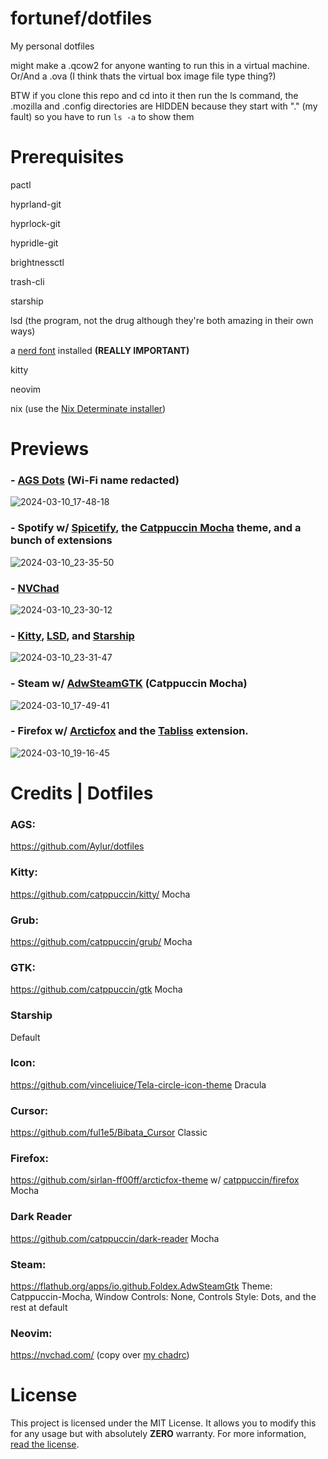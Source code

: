 # fortunef/dotfiles
My personal dotfiles

might make a .qcow2 for anyone wanting to run this in a virtual machine. Or/And a .ova (I think thats the virtual box image file type thing?)

BTW if you clone this repo and cd into it then run the ls command, the .mozilla and .config directories are HIDDEN because they start with "." (my fault) so you have to run `ls -a` to show them

# Prerequisites

pactl

hyprland-git

hyprlock-git

hypridle-git

brightnessctl

trash-cli

starship

lsd (the program, not the drug although they're both amazing in their own ways)

a [nerd font](https://www.nerdfonts.com/) installed **(REALLY IMPORTANT)**

kitty

neovim

nix (use the [Nix Determinate installer](https://github.com/DeterminateSystems/nix-installer))

# Previews

### - [AGS Dots](https://github.com/Aylur/dotfiles) (Wi-Fi name redacted)
![2024-03-10_17-48-18](https://github.com/fortunef/My-Arch-Install/assets/141419112/42ed12a5-89b6-4709-be46-81cb495f7c53)

### - Spotify w/ [Spicetify](https://spicetify.app/), the [Catppuccin Mocha](https://github.com/catppuccin/spicetify) theme, and a bunch of extensions
![2024-03-10_23-35-50](https://github.com/fortunef/My-Arch-Install/assets/141419112/ea164a65-333a-42a6-a892-812e6b78ce88)

### - [NVChad](https://nvchad.com/)
![2024-03-10_23-30-12](https://github.com/fortunef/My-Arch-Install/assets/141419112/92c3eb67-e05c-4179-bac6-4297da45131c)

### - [Kitty](https://sw.kovidgoyal.net/kitty/), [LSD](https://github.com/lsd-rs/lsd), and [Starship](https://starship.rs/)
![2024-03-10_23-31-47](https://github.com/fortunef/My-Arch-Install/assets/141419112/fe720c76-bff9-4e0a-8e40-c631a9466661)

### - Steam w/ [AdwSteamGTK](https://flathub.org/apps/io.github.Foldex.AdwSteamGtk) (Catppuccin Mocha)
![2024-03-10_17-49-41](https://github.com/fortunef/My-Arch-Install/assets/141419112/a377c042-47d8-458a-9fb5-006c5997fbc1)

### - Firefox w/ [Arcticfox](https://github.com/sirlan-ff00ff/arcticfox-theme) and the [Tabliss](https://tabliss.io/) extension.
![2024-03-10_19-16-45](https://github.com/fortunef/My-Arch-Install/assets/141419112/8795a807-b594-43d2-b897-3add61e9249c)

# Credits | Dotfiles
### AGS:
https://github.com/Aylur/dotfiles

### Kitty:
https://github.com/catppuccin/kitty/ Mocha

### Grub:
https://github.com/catppuccin/grub/ Mocha

### GTK:
https://github.com/catppuccin/gtk Mocha

### Starship
Default

### Icon:
https://github.com/vinceliuice/Tela-circle-icon-theme Dracula

### Cursor:
https://github.com/ful1e5/Bibata_Cursor Classic

### Firefox:
https://github.com/sirlan-ff00ff/arcticfox-theme w/ [catppuccin/firefox](https://github.com/catppuccin/firefox) Mocha

### Dark Reader
https://github.com/catppuccin/dark-reader Mocha

### Steam:
https://flathub.org/apps/io.github.Foldex.AdwSteamGtk Theme: Catppuccin-Mocha, Window Controls: None, Controls Style: Dots, and the rest at default

### Neovim:
https://nvchad.com/ (copy over [my chadrc](https://github.com/fortunef/My-Arch-Install/blob/main/.config/nvim/lua/custom/chadrc.lua))

# License
This project is licensed under the MIT License. It allows you to modify this for any usage but with absolutely **ZERO** warranty. For more information, [read the license](https://github.com/fortunef/My-Arch-Install/blob/main/LICENSE).
